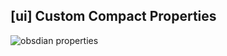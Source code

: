 ## [ui] Custom Compact Properties
![obsdian properties](https://github.com/user-attachments/assets/572667ca-613a-406b-9a9e-883db78aa617)
